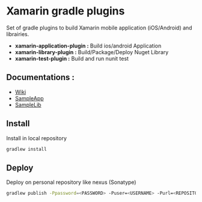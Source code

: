 # Xamarin gradle plugins

Set of gradle plugins to build Xamarin mobile application (iOS/Android) and librairies.

* **xamarin-application-plugin :** Build ios/android Application
* **xamarin-library-plugin :** Build/Package/Deploy Nuget Library
* **xamarin-test-plugin :** Build and run nunit test

## Documentations :
- [Wiki](https://github.com/oliviergauthier/xam-gradle-plugins/wiki)
- [SampleApp](https://github.com/oliviergauthier/xam-gradle-plugins-sample-app)
- [SampleLib](https://github.com/oliviergauthier/xam-gradle-plugins-sample-lib)

## Install
Install in local repository 
```bash
gradlew install
```

## Deploy
Deploy on personal repository like nexus (Sonatype)
```bash
gradlew publish -Ppassword=<PASSWORD> -Puser=<USERNAME> -Purl=<REPOSITORY_URL>
```